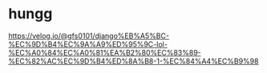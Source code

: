 # hungg

https://velog.io/@gfs0101/django%EB%A5%BC-%EC%9D%B4%EC%9A%A9%ED%95%9C-lol-%EC%A0%84%EC%A0%81%EA%B2%80%EC%83%89-%EC%82%AC%EC%9D%B4%ED%8A%B8-1-%EC%84%A4%EC%B9%98
